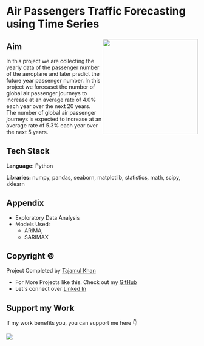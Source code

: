 # Air Passengers Traffic Forecasting using Time Series

###

<img align="right" height="250" src="https://export-download.canva.com/j0g_k/DAFgolj0g_k/557/0/0010-5983426521150450349.jpg?X-Amz-Algorithm=AWS4-HMAC-SHA256&X-Amz-Credential=AKIAJHKNGJLC2J7OGJ6Q%2F20230623%2Fus-east-1%2Fs3%2Faws4_request&X-Amz-Date=20230623T184220Z&X-Amz-Expires=52407&X-Amz-Signature=6fefa7b2b49a52f9e315409bf9c9dfcd690b89664dca4bc15ab3582763cb5486&X-Amz-SignedHeaders=host&response-content-disposition=attachment%3B%20filename%2A%3DUTF-8%27%27Air%2520Passengers%2520Traffic.jpg&response-expires=Sat%2C%2024%20Jun%202023%2009%3A15%3A47%20GMT"/>

###

## Aim

In this project we are collecting the yearly data of the passenger number of the aeroplane and later predict the future year passenger number. In this project we forecaset the number of global air passenger journeys to increase at an average rate of 4.0% each year over the next 20 years. The number of global air passenger journeys is expected to increase at an average rate of 5.3% each year over the next 5 years.

## Tech Stack

**Language:** Python

**Libraries:** numpy, pandas, seaborn, matplotlib, statistics, math, scipy, sklearn

## Appendix

* Exploratory Data Analysis
* Models Used: 
    * ARIMA,
    * SARIMAX

## Copyright ©

Project Completed by [Tajamul Khan](https://github.com/tajamulk2)
* For More Projects like this. Check out my [GitHub](https://github.com/tajamulk2)
* Let's connect over [Linked In](https://www.linkedin.com/in/tajamulk2/)

## Support my Work

If my work benefits you, you can support me here 👇 

<a href="https://www.buymeacoffee.com/tajamulk2"><img src="https://img.buymeacoffee.com/button-api/?text=Buy me a Coffee&emoji=&slug=tajamulk2&button_colour=ffdd00&font_colour=000000&font_family=Bree&outline_colour=000000&coffee_colour=ffffff" /></a>  

